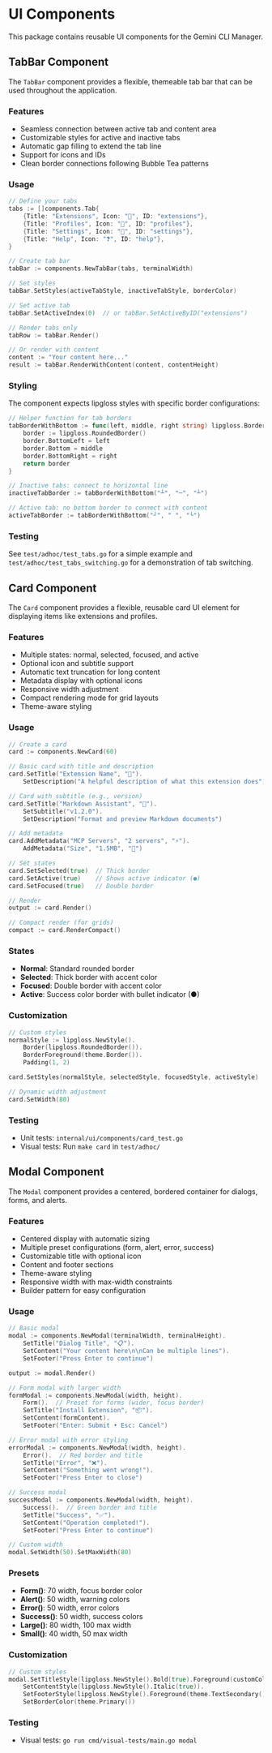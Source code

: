 # UI Components

This package contains reusable UI components for the Gemini CLI Manager.

## TabBar Component

The `TabBar` component provides a flexible, themeable tab bar that can be used throughout the application.

### Features

- Seamless connection between active tab and content area
- Customizable styles for active and inactive tabs
- Automatic gap filling to extend the tab line
- Support for icons and IDs
- Clean border connections following Bubble Tea patterns

### Usage

```go
// Define your tabs
tabs := []components.Tab{
    {Title: "Extensions", Icon: "🧩", ID: "extensions"},
    {Title: "Profiles", Icon: "👤", ID: "profiles"},
    {Title: "Settings", Icon: "🔧", ID: "settings"},
    {Title: "Help", Icon: "❓", ID: "help"},
}

// Create tab bar
tabBar := components.NewTabBar(tabs, terminalWidth)

// Set styles
tabBar.SetStyles(activeTabStyle, inactiveTabStyle, borderColor)

// Set active tab
tabBar.SetActiveIndex(0)  // or tabBar.SetActiveByID("extensions")

// Render tabs only
tabRow := tabBar.Render()

// Or render with content
content := "Your content here..."
result := tabBar.RenderWithContent(content, contentHeight)
```

### Styling

The component expects lipgloss styles with specific border configurations:

```go
// Helper function for tab borders
tabBorderWithBottom := func(left, middle, right string) lipgloss.Border {
    border := lipgloss.RoundedBorder()
    border.BottomLeft = left
    border.Bottom = middle
    border.BottomRight = right
    return border
}

// Inactive tabs: connect to horizontal line
inactiveTabBorder := tabBorderWithBottom("┴", "─", "┴")

// Active tab: no bottom border to connect with content
activeTabBorder := tabBorderWithBottom("┘", " ", "└")
```

### Testing

See `test/adhoc/test_tabs.go` for a simple example and `test/adhoc/test_tabs_switching.go` for a demonstration of tab switching.

## Card Component

The `Card` component provides a flexible, reusable card UI element for displaying items like extensions and profiles.

### Features

- Multiple states: normal, selected, focused, and active
- Optional icon and subtitle support
- Automatic text truncation for long content
- Metadata display with optional icons
- Responsive width adjustment
- Compact rendering mode for grid layouts
- Theme-aware styling

### Usage

```go
// Create a card
card := components.NewCard(60)

// Basic card with title and description
card.SetTitle("Extension Name", "🧩").
    SetDescription("A helpful description of what this extension does")

// Card with subtitle (e.g., version)
card.SetTitle("Markdown Assistant", "🧩").
    SetSubtitle("v1.2.0").
    SetDescription("Format and preview Markdown documents")

// Add metadata
card.AddMetadata("MCP Servers", "2 servers", "⚡").
    AddMetadata("Size", "1.5MB", "💾")

// Set states
card.SetSelected(true)  // Thick border
card.SetActive(true)    // Shows active indicator (●)
card.SetFocused(true)   // Double border

// Render
output := card.Render()

// Compact render (for grids)
compact := card.RenderCompact()
```

### States

- **Normal**: Standard rounded border
- **Selected**: Thick border with accent color
- **Focused**: Double border with accent color
- **Active**: Success color border with bullet indicator (●)

### Customization

```go
// Custom styles
normalStyle := lipgloss.NewStyle().
    Border(lipgloss.RoundedBorder()).
    BorderForeground(theme.Border()).
    Padding(1, 2)

card.SetStyles(normalStyle, selectedStyle, focusedStyle, activeStyle)

// Dynamic width adjustment
card.SetWidth(80)
```

### Testing

- Unit tests: `internal/ui/components/card_test.go`
- Visual tests: Run `make card` in `test/adhoc/`

## Modal Component

The `Modal` component provides a centered, bordered container for dialogs, forms, and alerts.

### Features

- Centered display with automatic sizing
- Multiple preset configurations (form, alert, error, success)
- Customizable title with optional icon
- Content and footer sections
- Theme-aware styling
- Responsive width with max-width constraints
- Builder pattern for easy configuration

### Usage

```go
// Basic modal
modal := components.NewModal(terminalWidth, terminalHeight).
    SetTitle("Dialog Title", "📋").
    SetContent("Your content here\n\nCan be multiple lines").
    SetFooter("Press Enter to continue")

output := modal.Render()

// Form modal with larger width
formModal := components.NewModal(width, height).
    Form().  // Preset for forms (wider, focus border)
    SetTitle("Install Extension", "📦").
    SetContent(formContent).
    SetFooter("Enter: Submit • Esc: Cancel")

// Error modal with error styling
errorModal := components.NewModal(width, height).
    Error().  // Red border and title
    SetTitle("Error", "❌").
    SetContent("Something went wrong!").
    SetFooter("Press Enter to close")

// Success modal
successModal := components.NewModal(width, height).
    Success().  // Green border and title
    SetTitle("Success", "✅").
    SetContent("Operation completed!").
    SetFooter("Press Enter to continue")

// Custom width
modal.SetWidth(50).SetMaxWidth(80)
```

### Presets

- **Form()**: 70 width, focus border color
- **Alert()**: 50 width, warning colors
- **Error()**: 50 width, error colors
- **Success()**: 50 width, success colors
- **Large()**: 80 width, 100 max width
- **Small()**: 40 width, 50 max width

### Customization

```go
// Custom styles
modal.SetTitleStyle(lipgloss.NewStyle().Bold(true).Foreground(customColor)).
    SetContentStyle(lipgloss.NewStyle().Italic(true)).
    SetFooterStyle(lipgloss.NewStyle().Foreground(theme.TextSecondary())).
    SetBorderColor(theme.Primary())
```

### Testing

- Visual tests: `go run cmd/visual-tests/main.go modal`